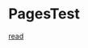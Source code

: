 # PagesTest

[read](http://localhost:5000/paywall?page=https://github.com/mharthoorn/PagesTest/blob/master/read.md)
